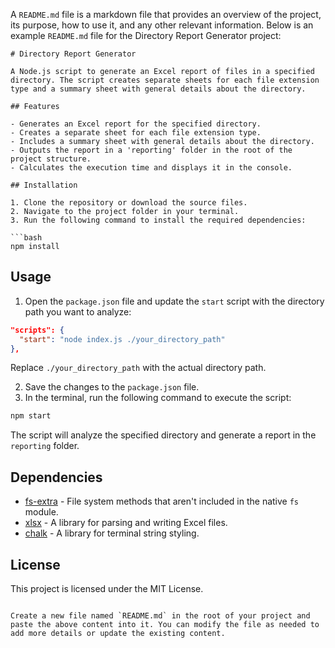 A `README.md` file is a markdown file that provides an overview of the project, its purpose, how to use it, and any other relevant information. Below is an example `README.md` file for the Directory Report Generator project:

```
# Directory Report Generator

A Node.js script to generate an Excel report of files in a specified directory. The script creates separate sheets for each file extension type and a summary sheet with general details about the directory.

## Features

- Generates an Excel report for the specified directory.
- Creates a separate sheet for each file extension type.
- Includes a summary sheet with general details about the directory.
- Outputs the report in a 'reporting' folder in the root of the project structure.
- Calculates the execution time and displays it in the console.

## Installation

1. Clone the repository or download the source files.
2. Navigate to the project folder in your terminal.
3. Run the following command to install the required dependencies:

```bash
npm install
```

## Usage

1. Open the `package.json` file and update the `start` script with the directory path you want to analyze:

```json
"scripts": {
  "start": "node index.js ./your_directory_path"
},
```

Replace `./your_directory_path` with the actual directory path.

2. Save the changes to the `package.json` file.
3. In the terminal, run the following command to execute the script:

```bash
npm start
```

The script will analyze the specified directory and generate a report in the `reporting` folder.

## Dependencies

- [fs-extra](https://www.npmjs.com/package/fs-extra) - File system methods that aren't included in the native `fs` module.
- [xlsx](https://www.npmjs.com/package/xlsx) - A library for parsing and writing Excel files.
- [chalk](https://www.npmjs.com/package/chalk) - A library for terminal string styling.

## License

This project is licensed under the MIT License.

```

Create a new file named `README.md` in the root of your project and paste the above content into it. You can modify the file as needed to add more details or update the existing content.

